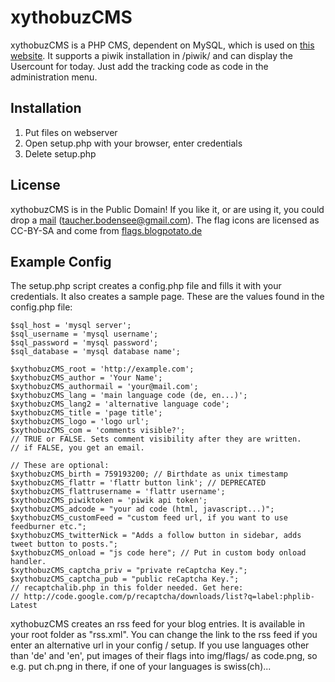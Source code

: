 # xythobuzCMS

xythobuzCMS is a PHP CMS, dependent on MySQL, which is used on [this website](http://xythobuz.org).
It supports a piwik installation in /piwik/ and can display the Usercount for today. Just add the tracking code as code in the administration menu.

## Installation

1. Put files on webserver
2. Open setup.php with your browser, enter credentials
3. Delete setup.php

## License

xythobuzCMS is in the Public Domain!
If you like it, or are using it, you could drop a [mail](mailto:taucher.bodensee@gmail.com) (taucher.bodensee@gmail.com).
The flag icons are licensed as CC-BY-SA and come from [flags.blogpotato.de](http://flags.blogpotato.de)

## Example Config

The setup.php script creates a config.php file and fills it with your credentials. It also creates a sample page. These are the values found in the config.php file:

    $sql_host = 'mysql server';
    $sql_username = 'mysql username';
    $sql_password = 'mysql password';
    $sql_database = 'mysql database name';
    
    $xythobuzCMS_root = 'http://example.com';
    $xythobuzCMS_author = 'Your Name';
    $xythobuzCMS_authormail = 'your@mail.com';
    $xythobuzCMS_lang = 'main language code (de, en...)';
    $xythobuzCMS_lang2 = 'alternative language code';
    $xythobuzCMS_title = 'page title';
    $xythobuzCMS_logo = 'logo url';
    $xythobuzCMS_com = 'comments visible?';
	// TRUE or FALSE. Sets comment visibility after they are written.
	// if FALSE, you get an email.

    // These are optional:
    $xythobuzCMS_birth = 759193200; // Birthdate as unix timestamp
    $xythobuzCMS_flattr = 'flattr button link'; // DEPRECATED
    $xythobuzCMS_flattrusername = 'flattr username';
    $xythobuzCMS_piwiktoken = 'piwik api token';
    $xythobuzCMS_adcode = "your ad code (html, javascript...)";
    $xythobuzCMS_customFeed = "custom feed url, if you want to use feedburner etc.";
	$xythobuzCMS_twitterNick = "Adds a follow button in sidebar, adds tweet button to posts.";
    $xythobuzCMS_onload = "js code here"; // Put in custom body onload handler.
	$xythobuzCMS_captcha_priv = "private reCaptcha Key.";
	$xythobuzCMS_captcha_pub = "public reCaptcha Key.";
	// recaptchalib.php in this folder needed. Get here:
	// http://code.google.com/p/recaptcha/downloads/list?q=label:phplib-Latest

xythobuzCMS creates an rss feed for your blog entries. It is available in your root folder as "rss.xml". You can change the link to the rss feed if you enter an alternative url in your config / setup.
If you use languages other than 'de' and 'en', put images of their flags into img/flags/ as code.png, so e.g. put ch.png in there, if one of your languages is swiss(ch)...
